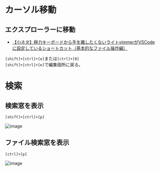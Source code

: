 # カーソル移動
## エクスプローラーに移動
- [【小ネタ】極力キーボードから手を離したくないライトvimmerがVSCodeに設定しているショートカット（基本的なファイル操作編）](https://dev.classmethod.jp/articles/vscode_file_operation_shortcut_setting/)  

`[shift]+[ctrl]+[e]`または`[ctrl]+[0]`  
`[shift]+[ctrl]+[e]`で編集個所に戻る。


# 検索

## 検索窓を表示
`[shift]+[ctrl]+[p]`

![image](https://user-images.githubusercontent.com/85177462/236631526-329a5672-7d7f-4ead-b76a-244b9df01c67.png)

## ファイル検索窓を表示
`[ctrl]+[p]`

![image](https://user-images.githubusercontent.com/85177462/236631951-34c7c1b0-fdbb-4490-9325-670319c3e74c.png)